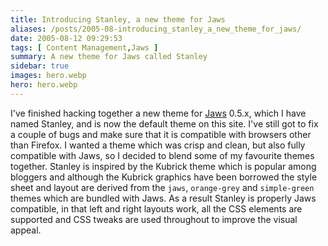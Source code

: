 ```yaml
---
title: Introducing Stanley, a new theme for Jaws
aliases: /posts/2005-08-introducing_stanley_a_new_theme_for_jaws/
date: 2005-08-12 09:29:53
tags: [ Content Management,Jaws ]
summary: A new theme for Jaws called Stanley
sidebar: true
images: hero.webp
hero: hero.webp
---
```


I've finished hacking together a new theme for [Jaws](http://jaws-project.com/)
0.5.x, which I have named Stanley, and is now the default theme on this site.
I've still got to fix a couple of bugs and make sure that it is compatible with
browsers other than Firefox. I wanted a theme which was crisp and clean, but
also fully compatible with Jaws, so I decided to blend some of my favourite
themes together. Stanley is inspired by the Kubrick theme which is popular among
bloggers and although the Kubrick graphics have been borrowed the style sheet
and layout are derived from the `jaws`, `orange-grey` and `simple-green`
themes which are bundled with Jaws. As a result Stanley is properly Jaws
compatible, in that left and right layouts work, all the CSS elements are
supported and CSS tweaks are used throughout to improve the visual appeal.
